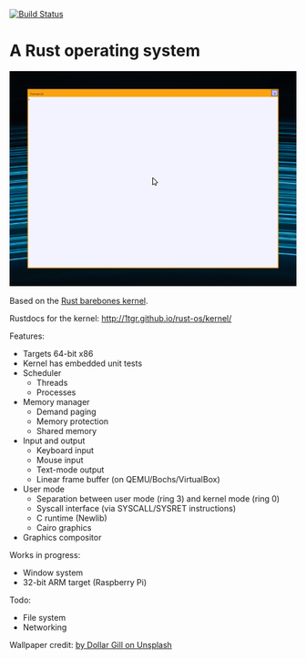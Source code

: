 [![Build Status](https://travis-ci.org/1tgr/rust-os.svg?branch=master)](https://travis-ci.org/1tgr/rust-os)

A Rust operating system
=======================

![Screenshot](src/screenshot.png)

Based on the [Rust barebones kernel](https://github.com/thepowersgang/rust-barebones-kernel).

Rustdocs for the kernel: http://1tgr.github.io/rust-os/kernel/

Features:
 - Targets 64-bit x86
 - Kernel has embedded unit tests
 - Scheduler
   - Threads
   - Processes
 - Memory manager
   - Demand paging
   - Memory protection
   - Shared memory
 - Input and output
   - Keyboard input
   - Mouse input
   - Text-mode output
   - Linear frame buffer (on QEMU/Bochs/VirtualBox)
 - User mode
   - Separation between user mode (ring 3) and kernel mode (ring 0)
   - Syscall interface (via SYSCALL/SYSRET instructions)
   - C runtime (Newlib)
   - Cairo graphics
 - Graphics compositor

Works in progress:
 - Window system
 - 32-bit ARM target (Raspberry Pi)

Todo:
 - File system
 - Networking

Wallpaper credit: [by Dollar Gill on Unsplash](https://unsplash.com/photos/aXw8_Mk0LXU)
